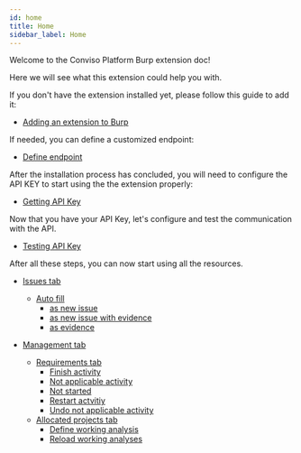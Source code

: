 ```yaml
---
id: home
title: Home
sidebar_label: Home
---
```


Welcome to the Conviso Platform Burp extension doc!

Here we will see what this extension could help you with.

If you don't have the extension installed yet, please follow this guide to add it:
* [Adding an extension to Burp](./add-extension-to-burp.md)

If needed, you can define a customized endpoint:
* [Define endpoint](./define-endpoint.md)

After the installation process has concluded, you will need to configure the API KEY to start using the the extension properly: 
* [Getting API Key](../../api/generate-apikey.mdx)

Now that you have your API Key, let's configure and test the communication with the API.

* [Testing API Key](./test-api-key.md)

After all these steps, you can now start using all the resources.

* [Issues tab](./issues-tab.md)
  * [Auto fill](./auto-fill.md)
    * [as new issue](./as-new-issue)
    * [as new issue with evidence](./as-new-issue-with-evidence)
    * [as evidence](./as-evidence)

* [Management tab](./home.md)
  * [Requirements tab](./requirements-tabs.md)
    * [Finish activity](./finish-activity)
    * [Not applicable activity](./not-applicable-activity)
    * [Not started](./not-started)
    * [Restart actvitiy](./restart-activity)
    * [Undo not applicable activity](./not-applicable)
  * [Allocated projects tab](./home.md)
    * [Define working analysis](./working-analysis)
    * [Reload working analyses](./reload-working-analyses)

